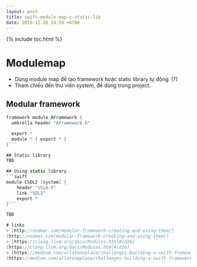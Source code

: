 ```yaml
---
layout: post
title: swift-module-map-c-static-lib
date: 2019-12-26 14:59 +0700
---
```

{% include toc.html %}

# Modulemap
- Dùng module map để tạo framework hoặc static library tự động. (?)
- Tham chiếu đến thư viện system, để dùng trong project.

## Modular framework
```swift
framework module AFramework {
  umbrella header "AFramework.h"

  export *
  module * { export * }
}```

## Static library
TBD

## Using static library
```swift
module CSDL2 [system] {
    header "shim.h"
    link "SDL2"
    export *
}```

TBD

# links 
> [http://nsomar.com/modular-framework-creating-and-using-them/]
(http://nsomar.com/modular-framework-creating-and-using-them/)
> [https://clang.llvm.org/docs/Modules.html#id26] 
(https://clang.llvm.org/docs/Modules.html#id26)
> [https://medium.com/allatoneplace/challenges-building-a-swift-framework-d882867c97f9]
(https://medium.com/allatoneplace/challenges-building-a-swift-framework-d882867c97f9)

